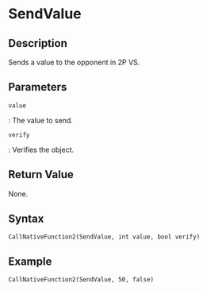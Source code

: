 # SendValue

## Description
Sends a value to the opponent in 2P VS.

## Parameters
`value`

:   The value to send.

`verify`

:   Verifies the object.

## Return Value
None.

## Syntax
```
CallNativeFunction2(SendValue, int value, bool verify)
```

## Example
```
CallNativeFunction2(SendValue, 50, false)
```